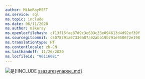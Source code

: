 ```yaml
---
author: MikeRayMSFT
ms.service: sql
ms.topic: include
ms.date: 06/11/2020
ms.author: mikeray
ms.openlocfilehash: cf13f15fae87d9c3c603c33e094613d4d92ef39f
ms.sourcegitcommit: c5078791a07330a87a92abb19b791e950672e198
ms.translationtype: HT
ms.contentlocale: zh-CN
ms.lasthandoff: 11/26/2020
ms.locfileid: "96116081"
---
```

<Token>![是](../media/yes-icon.png)[!INCLUDE [ssazuresynapse_md](../ssazuresynapse_md.md)]</Token>

